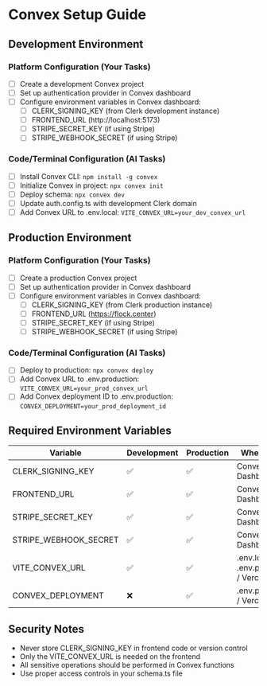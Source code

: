 # Convex Setup Guide

## Development Environment

### Platform Configuration (Your Tasks)
- [ ] Create a development Convex project
- [ ] Set up authentication provider in Convex dashboard
- [ ] Configure environment variables in Convex dashboard:
  - [ ] CLERK_SIGNING_KEY (from Clerk development instance)
  - [ ] FRONTEND_URL (http://localhost:5173)
  - [ ] STRIPE_SECRET_KEY (if using Stripe)
  - [ ] STRIPE_WEBHOOK_SECRET (if using Stripe)

### Code/Terminal Configuration (AI Tasks)
- [ ] Install Convex CLI: `npm install -g convex`
- [ ] Initialize Convex in project: `npx convex init`
- [ ] Deploy schema: `npx convex dev`
- [ ] Update auth.config.ts with development Clerk domain
- [ ] Add Convex URL to .env.local: `VITE_CONVEX_URL=your_dev_convex_url`

## Production Environment

### Platform Configuration (Your Tasks)
- [ ] Create a production Convex project
- [ ] Set up authentication provider in Convex dashboard
- [ ] Configure environment variables in Convex dashboard:
  - [ ] CLERK_SIGNING_KEY (from Clerk production instance)
  - [ ] FRONTEND_URL (https://flock.center)
  - [ ] STRIPE_SECRET_KEY (if using Stripe)
  - [ ] STRIPE_WEBHOOK_SECRET (if using Stripe)

### Code/Terminal Configuration (AI Tasks)
- [ ] Deploy to production: `npx convex deploy`
- [ ] Add Convex URL to .env.production: `VITE_CONVEX_URL=your_prod_convex_url`
- [ ] Add Convex deployment ID to .env.production: `CONVEX_DEPLOYMENT=your_prod_deployment_id`

## Required Environment Variables

| Variable | Development | Production | Where to Set |
|----------|-------------|------------|---------------|
| CLERK_SIGNING_KEY | ✅ | ✅ | Convex Dashboard |
| FRONTEND_URL | ✅ | ✅ | Convex Dashboard |
| STRIPE_SECRET_KEY | ✅ | ✅ | Convex Dashboard |
| STRIPE_WEBHOOK_SECRET | ✅ | ✅ | Convex Dashboard |
| VITE_CONVEX_URL | ✅ | ✅ | .env.local / .env.production / Vercel |
| CONVEX_DEPLOYMENT | ❌ | ✅ | .env.production / Vercel |

## Security Notes
- Never store CLERK_SIGNING_KEY in frontend code or version control
- Only the VITE_CONVEX_URL is needed on the frontend
- All sensitive operations should be performed in Convex functions
- Use proper access controls in your schema.ts file
